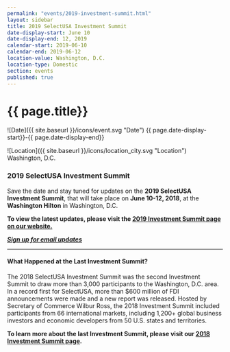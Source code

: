 ```yaml
---
permalink: "events/2019-investment-summit.html"
layout: sidebar
title: 2019 SelectUSA Investment Summit
date-display-start: June 10
date-display-end: 12, 2019
calendar-start: 2019-06-10
calendar-end: 2019-06-12
location-value: Washington, D.C.
location-type: Domestic
section: events
published: true
---
```


# {{ page.title}}

![Date]({{ site.baseurl }}/icons/event.svg "Date") {{ page.date-display-start}}-{{ page.date-display-end}}

![Location]({{ site.baseurl }}/icons/location_city.svg "Location") Washington, D.C.

### 2019 SelectUSA Investment Summit

Save the date and stay tuned for updates on the **2019 SelectUSA Investment Summit**, that will take place on **June 10-12, 2018**, at the **Washington Hilton** in Washington, D.C.

**To view the latest updates, please visit the [2019 Investment Summit page on our website.](https://www.selectusa.gov/selectusa-summit)**

**_[Sign up for email updates](https://public.govdelivery.com/accounts/USITATRADE/subscriber/new?topic_id=USITATRADE_1840)_**

---

#### What Happened at the Last Investment Summit?

The 2018 SelectUSA Investment Summit was the second Investment Summit to draw more than 3,000 participants to the Washington, D.C. area. In a record first for SelectUSA, more than $600 million of FDI announcements were made and a new report was released. Hosted by Secretary of Commerce Wilbur Ross, the 2018 Investment Summit included participants from 66 international markets, including 1,200+ global business investors and economic developers from 50 U.S. states and territories.

**To learn more about the last Investment Summit, please visit our [2018 Investment Summit page](https://www.selectusa.gov/2018-investment-summit).**
